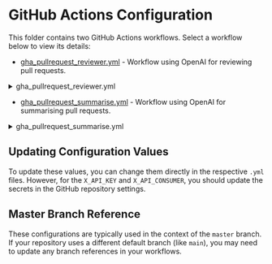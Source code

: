 # GitHub Actions Configuration

This folder contains two GitHub Actions workflows. Select a workflow below to view its details:
- [gha_pullrequest_reviewer.yml](https://github.com/KainosSoftwareLtd/ai-enhanced-platform/blob/main/pipeline-integration/github-actions/gha_pullrequest_reviewer.yml) - Workflow using OpenAI for reviewing pull requests.

<details>
<summary>gha_pullrequest_reviewer.yml</summary>

This workflow is triggered when a pull request is opened or updated on the 'master' branch, or manually triggered using the workflow_dispatch event.

## Configuration Values

- **X_API_KEY**: The API key for the system. This is stored as a secret in the GitHub repository settings.
- **X_API_CONSUMER**: The consumer UUID for the system. This is also stored as a secret in the GitHub repository settings.
- **API_HOST**: The URL of the API host. Currently, it is set to "https://app-aep-api-s-latest-uksouth.azurewebsites.net/".
- **WORKING_DIRECTORY**: The working directory for the pipeline. It is set to the `${{ github.workspace }}/` directory in the current GitHub workspace.

</details>

- [gha_pullrequest_summarise.yml](https://github.com/KainosSoftwareLtd/ai-enhanced-platform/blob/feature/main/pipeline-integration/github-actions/gha_pullrequest_summarise.yml) - Workflow using OpenAI for summarising pull requests.

<details>
<summary>gha_pullrequest_summarise.yml</summary>

This workflow is also triggered when a pull request is opened or updated on the 'master' branch, or manually triggered using the workflow_dispatch event.

## Configuration Values

- **X_API_KEY**: The API key for the system. This is stored as a secret in the GitHub repository settings.
- **X_API_CONSUMER**: The consumer UUID for the system. This is also stored as a secret in the GitHub repository settings.
- **API_HOST**: The URL of the API host. Currently, it is set to "https://app-aep-api-s-latest-uksouth.azurewebsites.net/".
- **WORKING_DIRECTORY**: The working directory for the pipeline. It is set to the `pipeline-integration/github-actions/` directory in the current GitHub workspace.

</details>

## Updating Configuration Values

To update these values, you can change them directly in the respective `.yml` files. However, for the `X_API_KEY` and `X_API_CONSUMER`, you should update the secrets in the GitHub repository settings.

## Master Branch Reference

These configurations are typically used in the context of the `master` branch. If your repository uses a different default branch (like `main`), you may need to update any branch references in your workflows.

